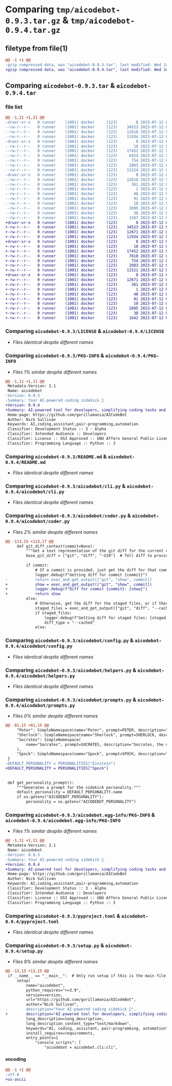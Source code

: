 # Comparing `tmp/aicodebot-0.9.3.tar.gz` & `tmp/aicodebot-0.9.4.tar.gz`

## filetype from file(1)

```diff
@@ -1 +1 @@
-gzip compressed data, was "aicodebot-0.9.3.tar", last modified: Wed Jul 12 03:48:30 2023, max compression
+gzip compressed data, was "aicodebot-0.9.4.tar", last modified: Wed Jul 12 04:28:35 2023, max compression
```

## Comparing `aicodebot-0.9.3.tar` & `aicodebot-0.9.4.tar`

### file list

```diff
@@ -1,21 +1,21 @@
-drwxr-xr-x   0 runner    (1001) docker     (123)        0 2023-07-12 03:48:30.240017 aicodebot-0.9.3/
--rw-r--r--   0 runner    (1001) docker     (123)    34523 2023-07-12 03:48:03.000000 aicodebot-0.9.3/LICENSE
--rw-r--r--   0 runner    (1001) docker     (123)    12616 2023-07-12 03:48:30.240017 aicodebot-0.9.3/PKG-INFO
--rw-r--r--   0 runner    (1001) docker     (123)    11934 2023-07-12 03:48:03.000000 aicodebot-0.9.3/README.md
-drwxr-xr-x   0 runner    (1001) docker     (123)        0 2023-07-12 03:48:30.240017 aicodebot-0.9.3/aicodebot/
--rw-r--r--   0 runner    (1001) docker     (123)       18 2023-07-12 03:48:03.000000 aicodebot-0.9.3/aicodebot/__init__.py
--rw-r--r--   0 runner    (1001) docker     (123)    17452 2023-07-12 03:48:03.000000 aicodebot-0.9.3/aicodebot/cli.py
--rw-r--r--   0 runner    (1001) docker     (123)     6924 2023-07-12 03:48:03.000000 aicodebot-0.9.3/aicodebot/coder.py
--rw-r--r--   0 runner    (1001) docker     (123)      754 2023-07-12 03:48:03.000000 aicodebot-0.9.3/aicodebot/config.py
--rw-r--r--   0 runner    (1001) docker     (123)     2003 2023-07-12 03:48:03.000000 aicodebot-0.9.3/aicodebot/helpers.py
--rw-r--r--   0 runner    (1001) docker     (123)    11524 2023-07-12 03:48:03.000000 aicodebot-0.9.3/aicodebot/prompts.py
-drwxr-xr-x   0 runner    (1001) docker     (123)        0 2023-07-12 03:48:30.240017 aicodebot-0.9.3/aicodebot.egg-info/
--rw-r--r--   0 runner    (1001) docker     (123)    12616 2023-07-12 03:48:30.000000 aicodebot-0.9.3/aicodebot.egg-info/PKG-INFO
--rw-r--r--   0 runner    (1001) docker     (123)      361 2023-07-12 03:48:30.000000 aicodebot-0.9.3/aicodebot.egg-info/SOURCES.txt
--rw-r--r--   0 runner    (1001) docker     (123)        1 2023-07-12 03:48:30.000000 aicodebot-0.9.3/aicodebot.egg-info/dependency_links.txt
--rw-r--r--   0 runner    (1001) docker     (123)       48 2023-07-12 03:48:30.000000 aicodebot-0.9.3/aicodebot.egg-info/entry_points.txt
--rw-r--r--   0 runner    (1001) docker     (123)       91 2023-07-12 03:48:30.000000 aicodebot-0.9.3/aicodebot.egg-info/requires.txt
--rw-r--r--   0 runner    (1001) docker     (123)       10 2023-07-12 03:48:30.000000 aicodebot-0.9.3/aicodebot.egg-info/top_level.txt
--rw-r--r--   0 runner    (1001) docker     (123)     2895 2023-07-12 03:48:03.000000 aicodebot-0.9.3/pyproject.toml
--rw-r--r--   0 runner    (1001) docker     (123)       38 2023-07-12 03:48:30.240017 aicodebot-0.9.3/setup.cfg
--rw-r--r--   0 runner    (1001) docker     (123)     1587 2023-07-12 03:48:03.000000 aicodebot-0.9.3/setup.py
+drwxr-xr-x   0 runner    (1001) docker     (123)        0 2023-07-12 04:28:35.811463 aicodebot-0.9.4/
+-rw-r--r--   0 runner    (1001) docker     (123)    34523 2023-07-12 04:28:06.000000 aicodebot-0.9.4/LICENSE
+-rw-r--r--   0 runner    (1001) docker     (123)    12671 2023-07-12 04:28:35.811463 aicodebot-0.9.4/PKG-INFO
+-rw-r--r--   0 runner    (1001) docker     (123)    11934 2023-07-12 04:28:06.000000 aicodebot-0.9.4/README.md
+drwxr-xr-x   0 runner    (1001) docker     (123)        0 2023-07-12 04:28:35.811463 aicodebot-0.9.4/aicodebot/
+-rw-r--r--   0 runner    (1001) docker     (123)       18 2023-07-12 04:28:06.000000 aicodebot-0.9.4/aicodebot/__init__.py
+-rw-r--r--   0 runner    (1001) docker     (123)    17452 2023-07-12 04:28:06.000000 aicodebot-0.9.4/aicodebot/cli.py
+-rw-r--r--   0 runner    (1001) docker     (123)     7010 2023-07-12 04:28:06.000000 aicodebot-0.9.4/aicodebot/coder.py
+-rw-r--r--   0 runner    (1001) docker     (123)      754 2023-07-12 04:28:06.000000 aicodebot-0.9.4/aicodebot/config.py
+-rw-r--r--   0 runner    (1001) docker     (123)     2003 2023-07-12 04:28:06.000000 aicodebot-0.9.4/aicodebot/helpers.py
+-rw-r--r--   0 runner    (1001) docker     (123)    11521 2023-07-12 04:28:06.000000 aicodebot-0.9.4/aicodebot/prompts.py
+drwxr-xr-x   0 runner    (1001) docker     (123)        0 2023-07-12 04:28:35.811463 aicodebot-0.9.4/aicodebot.egg-info/
+-rw-r--r--   0 runner    (1001) docker     (123)    12671 2023-07-12 04:28:35.000000 aicodebot-0.9.4/aicodebot.egg-info/PKG-INFO
+-rw-r--r--   0 runner    (1001) docker     (123)      361 2023-07-12 04:28:35.000000 aicodebot-0.9.4/aicodebot.egg-info/SOURCES.txt
+-rw-r--r--   0 runner    (1001) docker     (123)        1 2023-07-12 04:28:35.000000 aicodebot-0.9.4/aicodebot.egg-info/dependency_links.txt
+-rw-r--r--   0 runner    (1001) docker     (123)       48 2023-07-12 04:28:35.000000 aicodebot-0.9.4/aicodebot.egg-info/entry_points.txt
+-rw-r--r--   0 runner    (1001) docker     (123)       91 2023-07-12 04:28:35.000000 aicodebot-0.9.4/aicodebot.egg-info/requires.txt
+-rw-r--r--   0 runner    (1001) docker     (123)       10 2023-07-12 04:28:35.000000 aicodebot-0.9.4/aicodebot.egg-info/top_level.txt
+-rw-r--r--   0 runner    (1001) docker     (123)     2895 2023-07-12 04:28:06.000000 aicodebot-0.9.4/pyproject.toml
+-rw-r--r--   0 runner    (1001) docker     (123)       38 2023-07-12 04:28:35.811463 aicodebot-0.9.4/setup.cfg
+-rw-r--r--   0 runner    (1001) docker     (123)     1642 2023-07-12 04:28:06.000000 aicodebot-0.9.4/setup.py
```

### Comparing `aicodebot-0.9.3/LICENSE` & `aicodebot-0.9.4/LICENSE`

 * *Files identical despite different names*

### Comparing `aicodebot-0.9.3/PKG-INFO` & `aicodebot-0.9.4/PKG-INFO`

 * *Files 1% similar despite different names*

```diff
@@ -1,11 +1,11 @@
 Metadata-Version: 2.1
 Name: aicodebot
-Version: 0.9.3
-Summary: Your AI-powered coding sidekick 🤖
+Version: 0.9.4
+Summary: AI-powered tool for developers, simplifying coding tasks and improving workflow efficiency.
 Home-page: https://github.com/gorillamania/AICodeBot
 Author: Nick Sullivan
 Keywords: AI,coding,assistant,pair-programming,automation
 Classifier: Development Status :: 3 - Alpha
 Classifier: Intended Audience :: Developers
 Classifier: License :: OSI Approved :: GNU Affero General Public License v3
 Classifier: Programming Language :: Python :: 3
```

### Comparing `aicodebot-0.9.3/README.md` & `aicodebot-0.9.4/README.md`

 * *Files identical despite different names*

### Comparing `aicodebot-0.9.3/aicodebot/cli.py` & `aicodebot-0.9.4/aicodebot/cli.py`

 * *Files identical despite different names*

### Comparing `aicodebot-0.9.3/aicodebot/coder.py` & `aicodebot-0.9.4/aicodebot/coder.py`

 * *Files 2% similar despite different names*

```diff
@@ -113,15 +113,17 @@
     def git_diff_context(commit=None):
         """Get a text representation of the git diff for the current commit or staged files, including new files"""
         base_git_diff = ["git", "diff", "-U10"]  # Tell diff to provide 10 lines of context
 
         if commit:
             # If a commit is provided, just get the diff for that commit
             logger.debug(f"Getting diff for commit {commit}")
-            return exec_and_get_output(["git", "show", commit])
+            show = exec_and_get_output(["git", "show", commit])
+            logger.debug(f"Diff for commit {commit}: {show}")
+            return show
         else:
             # Otherwise, get the diff for the staged files, or if there are none, the diff for the unstaged files
             staged_files = exec_and_get_output(["git", "diff", "--cached", "--name-only"]).splitlines()
             if staged_files:
                 logger.debug(f"Getting diff for staged files: {staged_files}")
                 diff_type = "--cached"
             else:
```

### Comparing `aicodebot-0.9.3/aicodebot/config.py` & `aicodebot-0.9.4/aicodebot/config.py`

 * *Files identical despite different names*

### Comparing `aicodebot-0.9.3/aicodebot/helpers.py` & `aicodebot-0.9.4/aicodebot/helpers.py`

 * *Files identical despite different names*

### Comparing `aicodebot-0.9.3/aicodebot/prompts.py` & `aicodebot-0.9.4/aicodebot/prompts.py`

 * *Files 0% similar despite different names*

```diff
@@ -81,15 +81,15 @@
     "Peter": SimpleNamespace(name="Peter", prompt=PETER, description="Peter Griffin from Family Guy"),
     "Sherlock": SimpleNamespace(name="Sherlock", prompt=SHERLOCK, description="Sherlock Holmes"),
     "Socrates": SimpleNamespace(
         name="Socrates", prompt=SOCRATES, description="Socrates, the classical Greek philosopher"
     ),
     "Spock": SimpleNamespace(name="Spock", prompt=SPOCK, description="Dr. Spock from Star Trek"),
 }
-DEFAULT_PERSONALITY = PERSONALITIES["Einstein"]
+DEFAULT_PERSONALITY = PERSONALITIES["Spock"]
 
 
 def get_personality_prompt():
     """Generates a prompt for the sidekick personality."""
     default_personality = DEFAULT_PERSONALITY.name
     if os.getenv("AICODEBOT_PERSONALITY"):
         personality = os.getenv("AICODEBOT_PERSONALITY")
```

### Comparing `aicodebot-0.9.3/aicodebot.egg-info/PKG-INFO` & `aicodebot-0.9.4/aicodebot.egg-info/PKG-INFO`

 * *Files 1% similar despite different names*

```diff
@@ -1,11 +1,11 @@
 Metadata-Version: 2.1
 Name: aicodebot
-Version: 0.9.3
-Summary: Your AI-powered coding sidekick 🤖
+Version: 0.9.4
+Summary: AI-powered tool for developers, simplifying coding tasks and improving workflow efficiency.
 Home-page: https://github.com/gorillamania/AICodeBot
 Author: Nick Sullivan
 Keywords: AI,coding,assistant,pair-programming,automation
 Classifier: Development Status :: 3 - Alpha
 Classifier: Intended Audience :: Developers
 Classifier: License :: OSI Approved :: GNU Affero General Public License v3
 Classifier: Programming Language :: Python :: 3
```

### Comparing `aicodebot-0.9.3/pyproject.toml` & `aicodebot-0.9.4/pyproject.toml`

 * *Files identical despite different names*

### Comparing `aicodebot-0.9.3/setup.py` & `aicodebot-0.9.4/setup.py`

 * *Files 9% similar despite different names*

```diff
@@ -13,15 +13,15 @@
 if __name__ == "__main__":  # Only run setup if this is the main file (allows this file to be imported for __version__)
     setup(
         name="aicodebot",
         python_requires=">=3.9",
         version=version,
         url="https://github.com/gorillamania/AICodeBot",
         author="Nick Sullivan",
-        description="Your AI-powered coding sidekick 🤖",
+        description="AI-powered tool for developers, simplifying coding tasks and improving workflow efficiency.",
         long_description=long_description,
         long_description_content_type="text/markdown",
         keywords="AI, coding, assistant, pair-programming, automation",
         install_requires=requirements,
         entry_points={
             "console_scripts": [
                 "aicodebot = aicodebot.cli:cli",
```

#### encoding

```diff
@@ -1 +1 @@
-utf-8
+us-ascii
```

